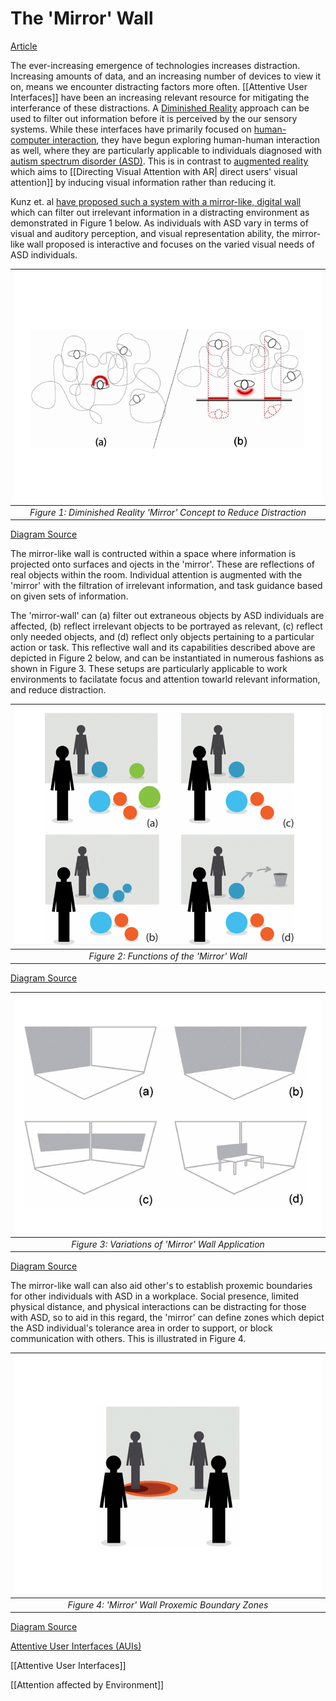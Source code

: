 # The 'Mirror' Wall

[Article](https://ieeexplore.ieee.org/abstract/document/7344759?casa_token=NVceMcG0x4IAAAAA:ESE3lc-tiTvd9WzoZzYtHxGrCpW7RPPQoX4LHKfwiD_wB2JXtv32a8R6QLjsP4I1oMj8fgWi8g)

The ever-increasing emergence of technologies increases distraction. Increasing amounts of data, and an increasing number of devices to view it on, means we encounter distracting factors more often. [[Attentive User Interfaces]] have been an increasing relevant resource for mitigating the interferance of these distractions. A [Diminished Reality](https://www.marxentlabs.com/diminished-reality-ken-moser-explains-marxent/) approach can be used to filter out information before it is perceived by the our sensory systems. While these interfaces have primarily focused on [human-computer interaction](https://www.interaction-design.org/literature/topics/human-computer-interaction), they have begun exploring human-human interaction as well, where they are particularly applicable to individuals diagnosed with [autism spectrum disorder (ASD)](https://www.cdc.gov/ncbddd/autism/facts.html). This is in contrast to [augmented reality](https://www.fi.edu/what-is-augmented-reality) which aims to [[Directing Visual Attention with AR| direct users' visual attention]] by inducing visual information rather than reducing it.

Kunz et. al [have proposed such a system with a mirror-like, digital wall](https://ieeexplore-ieee-org.ezproxy.library.uvic.ca/document/7344759) which can filter out irrelevant information in a distracting environment as demonstrated in Figure 1 below. As individuals with ASD vary in terms of visual and auditory perception, and visual representation ability, the mirror-like wall proposed is interactive and focuses on the varied visual needs of ASD individuals.

| ![Diminished Reality Concept](Images/Diminished_Reality.png) |
|:--:|
| *Figure 1: Diminished Reality 'Mirror' Concept to Reduce Distraction* |
[Diagram Source](https://ieeexplore-ieee-org.ezproxy.library.uvic.ca/document/7344759)

The mirror-like wall is contructed within a space where information is projected onto surfaces and ojects in the 'mirror'. These are reflections of real objects within the room. Individual attention is augmented with the 'mirror' with the filtration of irrelevant information, and task guidance based on given sets of information. 

The 'mirror-wall' can (a) filter out extraneous objects by ASD individuals are affected, (b) reflect irrelevant objects to be portrayed as relevant, (c) reflect only needed objects, and (d) reflect only objects pertaining to a particular action or task. This reflective wall and its capabilities described above are depicted in Figure 2 below, and can be instantiated in numerous fashions as shown in Figure 3. These setups are particularly applicable to work environments to facilatate focus and attention towarld relevant information, and reduce distraction.

| ![Diminished Reality Concept](Images/Diminished_Reality_Guidance.png) |
|:--:|
| *Figure 2: Functions of the 'Mirror' Wall* |
[Diagram Source](https://ieeexplore-ieee-org.ezproxy.library.uvic.ca/document/7344759)

| ![Diminished Reality Concept](Images/Diminished_Reality_Rooms.png) |
|:--:|
| *Figure 3: Variations of 'Mirror' Wall Application* |
[Diagram Source](https://ieeexplore-ieee-org.ezproxy.library.uvic.ca/document/7344759)


The mirror-like wall can also aid other's to establish proxemic boundaries for other individuals with ASD in a workplace. Social presence, limited physical distance, and physical interactions can be distracting for those with ASD, so to aid in this regard, the 'mirror' can define zones which depict the ASD individual's tolerance area in order to support, or block communication with others. This is illustrated in Figure 4.



| ![Diminished Reality Concept](Images/Diminished_Reality_Zones.png) |
|:--:|
| *Figure 4: 'Mirror' Wall Proxemic Boundary Zones* |
[Diagram Source](https://ieeexplore-ieee-org.ezproxy.library.uvic.ca/document/7344759)




[Attentive User Interfaces (AUIs)](https://interruptions.net/literature/Vertegaal-CACM03-p30-vertegaal.pdf)




[[Attentive User Interfaces]]

[[Attention affected by Environment]]